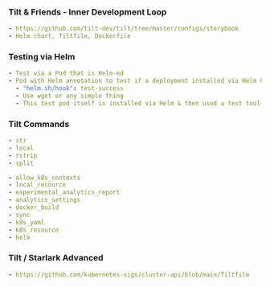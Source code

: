 ### Tilt & Friends - Inner Development Loop
```yaml
- https://github.com/tilt-dev/tilt/tree/master/configs/storybook
- Helm chart, Tiltfile, Dockerfile
```

### Testing via Helm
```yaml
- Test via a Pod that is Helm-ed
- Pod with Helm annotation to test if a deployment installed via Helm Chart works
  - "helm.sh/hook": test-success
  - Use wget or any simple thing
  - This test pod itself is installed via Helm & then used a test tool
```

### Tilt Commands
```yaml
- str
- local
- rstrip
- split

- allow_k8s_contexts
- local_resource
- experimental_analytics_report
- analytics_settings
- docker_build
- sync
- k8s_yaml
- k8s_resource
- helm
```

### Tilt / Starlark Advanced
```yaml
- https://github.com/kubernetes-sigs/cluster-api/blob/main/Tiltfile
```

